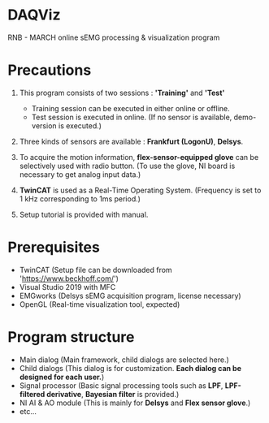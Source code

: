 # DAQViz

RNB - MARCH online sEMG processing & visualization program

# Precautions

1. This program consists of two sessions : **'Training'** and **'Test'**
   - Training session can be executed in either online or offline.
   - Test session is executed in online. (If no sensor is available, demo-version is executed.)

2. Three kinds of sensors are available : **Frankfurt (LogonU)**, **Delsys**.

3. To acquire the motion information, **flex-sensor-equipped glove** can be selectively used with radio button.
   (To use the glove, NI board is necessary to get analog input data.)

4. **TwinCAT** is used as a Real-Time Operating System. (Frequency is set to 1 kHz corresponding to 1ms period.)

5. Setup tutorial is provided with manual.

# Prerequisites

  - TwinCAT (Setup file can be downloaded from 'https://www.beckhoff.com/')
  - Visual Studio 2019 with MFC
  - EMGworks (Delsys sEMG acquisition program, license necessary)
  - OpenGL (Real-time visualization tool, expected)

# Program structure

  - Main dialog (Main framework, child dialogs are selected here.)
  - Child dialogs (This dialog is for customization. **Each dialog can be designed for each user.**)
  - Signal processor (Basic signal processing tools such as **LPF**, **LPF-filtered derivative**, **Bayesian filter** is provided.)
  - NI AI & AO module (This is mainly for **Delsys** and **Flex sensor glove**.)
  - etc...
